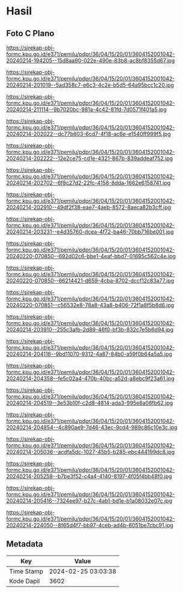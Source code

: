 # Hasil

## Foto C Plano

https://sirekap-obj-formc.kpu.go.id/e371/pemilu/pdpr/36/04/15/20/01/3604152001042-20240214-194205--15d8aa90-022e-490e-83b8-ac8bf8355d67.jpg

https://sirekap-obj-formc.kpu.go.id/e371/pemilu/pdpr/36/04/15/20/01/3604152001042-20240214-201019--5ad358c7-e6c3-4c2e-b5d5-64a95bcc1c20.jpg

https://sirekap-obj-formc.kpu.go.id/e371/pemilu/pdpr/36/04/15/20/01/3604152001042-20240214-211114--9b7020bc-981a-4c42-81fd-7d0571f401a5.jpg

https://sirekap-obj-formc.kpu.go.id/e371/pemilu/pdpr/36/04/15/20/01/3604152001042-20240214-202022--dc77b603-6cd7-4f18-ac6e-e1540ff999f5.jpg

https://sirekap-obj-formc.kpu.go.id/e371/pemilu/pdpr/36/04/15/20/01/3604152001042-20240214-202222--12e2ce75-cd1e-4321-867b-839addeaf752.jpg

https://sirekap-obj-formc.kpu.go.id/e371/pemilu/pdpr/36/04/15/20/01/3604152001042-20240214-202702--6f8c27d2-22fc-4158-8dda-1662e6158741.jpg

https://sirekap-obj-formc.kpu.go.id/e371/pemilu/pdpr/36/04/15/20/01/3604152001042-20240214-202910--49df2f38-eae7-4aeb-8572-8aeca82b3cff.jpg

https://sirekap-obj-formc.kpu.go.id/e371/pemilu/pdpr/36/04/15/20/01/3604152001042-20240214-203231--e4d35760-dcea-4f72-ba46-70bb716be001.jpg

https://sirekap-obj-formc.kpu.go.id/e371/pemilu/pdpr/36/04/15/20/01/3604152001042-20240220-070850--692d02c6-bbe1-4eaf-bbd7-01695c562c4e.jpg

https://sirekap-obj-formc.kpu.go.id/e371/pemilu/pdpr/36/04/15/20/01/3604152001042-20240220-070850--66214421-d659-4cba-8702-dccf12c83a77.jpg

https://sirekap-obj-formc.kpu.go.id/e371/pemilu/pdpr/36/04/15/20/01/3604152001042-20240220-070851--c56532e8-78a8-43a8-b406-72f1a8f5b8d6.jpg

https://sirekap-obj-formc.kpu.go.id/e371/pemilu/pdpr/36/04/15/20/01/3604152001042-20240214-203910--255c3afb-2d89-46f0-bf3b-832c7e5b6d94.jpg

https://sirekap-obj-formc.kpu.go.id/e371/pemilu/pdpr/36/04/15/20/01/3604152001042-20240214-204116--9bd11070-9312-4a87-84b0-a59f0b64a5a5.jpg

https://sirekap-obj-formc.kpu.go.id/e371/pemilu/pdpr/36/04/15/20/01/3604152001042-20240214-204358--fe5c02a4-470b-40bc-a52d-a8ebc9f23a61.jpg

https://sirekap-obj-formc.kpu.go.id/e371/pemilu/pdpr/36/04/15/20/01/3604152001042-20240214-204519--3e53b10f-c2d8-4814-ada3-995e8a06fb62.jpg

https://sirekap-obj-formc.kpu.go.id/e371/pemilu/pdpr/36/04/15/20/01/3604152001042-20240214-204854--4c890ae9-7d46-43ec-9cd4-989c86c10e3c.jpg

https://sirekap-obj-formc.kpu.go.id/e371/pemilu/pdpr/36/04/15/20/01/3604152001042-20240214-205036--acdfa5dc-1027-45b5-b285-ebc444199dc8.jpg

https://sirekap-obj-formc.kpu.go.id/e371/pemilu/pdpr/36/04/15/20/01/3604152001042-20240214-205258--b7be3f52-c4a4-4140-8197-4f05f4bb48f0.jpg

https://sirekap-obj-formc.kpu.go.id/e371/pemilu/pdpr/36/04/15/20/01/3604152001042-20240214-205416--7324ee97-b27c-4ab1-bd1e-b1a08032e07c.jpg

https://sirekap-obj-formc.kpu.go.id/e371/pemilu/pdpr/36/04/15/20/01/3604152001042-20240214-224050--8f65d4f7-bb97-4ceb-ad4b-6051be7cbc91.jpg


## Metadata

| Key        | Value               |
| ---------- | ------------------- |
| Time Stamp | 2024-02-25 03:03:38 |
| Kode Dapil | 3602                |



